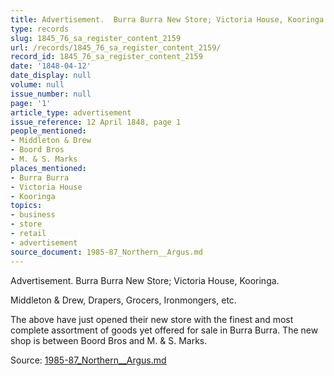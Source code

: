 ```yaml
---
title: Advertisement.  Burra Burra New Store; Victoria House, Kooringa.
type: records
slug: 1845_76_sa_register_content_2159
url: /records/1845_76_sa_register_content_2159/
record_id: 1845_76_sa_register_content_2159
date: '1848-04-12'
date_display: null
volume: null
issue_number: null
page: '1'
article_type: advertisement
issue_reference: 12 April 1848, page 1
people_mentioned:
- Middleton & Drew
- Boord Bros
- M. & S. Marks
places_mentioned:
- Burra Burra
- Victoria House
- Kooringa
topics:
- business
- store
- retail
- advertisement
source_document: 1985-87_Northern__Argus.md
---
```


Advertisement.  Burra Burra New Store; Victoria House, Kooringa.

Middleton & Drew, Drapers, Grocers, Ironmongers, etc.

The above have just opened their new store with the finest and most complete assortment of goods yet offered for sale in Burra Burra.  The new shop is between Boord Bros and M. & S. Marks.

Source: [1985-87_Northern__Argus.md](/downloads/markdown/1985-87_Northern__Argus.md)
